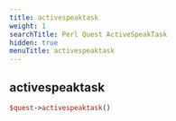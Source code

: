 ```yaml
---
title: activespeaktask
weight: 1
searchTitle: Perl Quest ActiveSpeakTask
hidden: true
menuTitle: activespeaktask
---
```

## activespeaktask
```perl
$quest->activespeaktask()
```